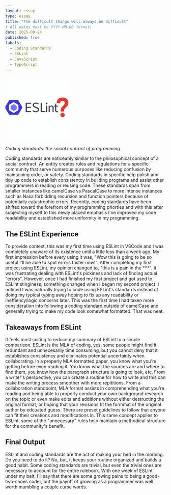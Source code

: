 ```yaml
---
layout: essay
type: essay
title: "The difficult things will always be difficult"
# All dates must be YYYY-MM-DD format!
date: 2025-09-24
published: true
labels:
  - Coding Standards
  - ESLint
  - JavaScript
  - TypeScript
---
```


<img width="200px" class="rounded float-start pe-4" src="../img/ESLint.png">

*Coding standards: the social contract of programming*

Coding standards are noticeably similar to the philosophical concept of a social contract. An entity creates rules and regulations for a specific community that serve numerous purposes like reducing confusion by maintaining order, or safety. Coding standards in specific help polish and tidy up code to establish consistentcy in building programs and assist other programmers in reading or reusing code. These standards span from smaller instances like camelCase vs PascalCase to more intense instances such as Nasa forbidding recursion and function pointers because of potentially catastrophic errors. Recently, coding standards have been shifted toward the forefront of my programming priorties and with this after subjecting myself to this newly placed emphasis I've improved my code readability and established more uniformity in my programming.

## The ESLint Experience

To provide context, this was my first time using ESLint in VSCode and I was completely unaware of its existence until a little less than a week ago. My first impression before every using it was, "Wow this is going to be so useful I'll be able to spot errors faster now!". After completing my first project using ESLint, my opinion changed to, "this is a pain in the ***". It was frustrating dealing with ESLint's pickiness and lack of finding actual "errors".  However, once I had finished my first project and got used to ESLint stinginess, something changed when I began my second project. I noticed I was naturally trying to code using ESLint's standards instead of doing my typical typing away hoping to fix up any readability or ineffiency/logic concerns later. This was the first time I had taken more consideration into following a coding standard outside of camelCase and generally trying to make my code look somewhat formatted. That was neat.

## Takeaways from ESLint

It feels most suiting to reduce my summary of ESLint to a simple comparison. ESLint is the MLA of coding, yes, some people might find it redundant and unnecesarily time consuming, but you cannot deny that it establishes consistency and eliminates potential uncertainty when collaborating. In a properly MLA formatted paper, you know what you're getting before even reading it. You know what the sources are and where to find them, you know how the paragraph structure is going to look, etc. From a writer's perspective, you can create a routine for how to write and this can make the writing process smoother with more repititions. From a collaboration standpoint, MLA format assists in comprehending what you're reading and being able to properly conduct your own background research on the topic or even make edits and additions without either destructing the original format, or hoping that your revisions fit the formmat of the original author by edcuated guess. There are preset guidelines to follow that anyone can fit their creations and modifications in. This same concept applies to ESLint, some of the "unnecesary" rules help maintain a methodical structure for the community's benefit.

## Final Output

ESLint and coding standards are the act of making your bed in the morning. Do you need to do it? No, but, it keeps your routine organized and builds a good habit. Some coding standards are trivial, but even the trivial ones are necessary to account for the entire rulebook. With one week of ESLint under my belt, I'll say that there are some growing pains to being a good-two-shoes coder, but the payoff of growing as a programmer was well worth mumbling a couple curse words.
